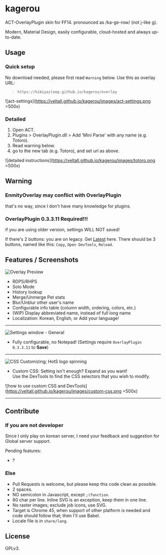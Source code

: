 # kagerou

ACT-OverlayPlugin skin for FF14. pronounced as /ka-ge-row/ (not j-like g).

Modern, Material Design, easily configurable, cloud-hosted and always up-to-date.


## Usage

### Quick setup

No download needed, please first read `Warning` below.
Use this as overlay URL:

> `https://hibiyasleep.github.io/kagerou/overlay`

![act-settings](https://veltall.github.io/kagerou/images/act-settings.png =500x)

### Detailed

1. Open ACT.
2. Plugins > OverlayPlugin.dll > Add 'Mini Parse' with any name (e.g. Totoro).
3. Read warning below.
4. go to the new tab (e.g. Totoro), and set url as above.

![detailed instructions](https://veltall.github.io/kagerou/images/totoro.png =500x)

## Warning

### EnmityOverlay may conflict with OverlayPlugin

that's no way, since I don't have many knowledge for plugins.

### **OverlayPlugin 0.3.3.11** Required!!!

if you are using older version, settings WILL NOT saved!

If there's 2 buttons: you are on legacy. Get [Latest](https://github.com/hibiyasleep/OverlayPlugin/releases/tag/0.3.3.11) here.
   There should be 3 buttons, named like this: `Copy`, `Open DevTools`, `Reload`.

## Features / Screenshots

![Overlay Preview](https://d.hibiya.moe/obZ.png)

* RDPS/RHPS
* Solo Mode
* History lookup
* Merge/Unmerge Pet stats
* Blur/Unblur other user's name
* Configurable info table (column width, ordering, colors, etc.)
* (WIP) Display abbreviated name, instead of full long name
* Localization: Korean, English, or Add your language!

---

![Settings window - General](https://d.hibiya.moe/zLm.png)

* Fully configurable, no Notepad! (Settings require `OverlayPlugin 0.3.3.11` to **Save**)

---

![CSS Customizing; HotS logo spinning](https://d.hibiya.moe/rne.png)

* Custom CSS: Setting isn't enough? Expand as you want!  
Use the DevTools to find the CSS selectors that you wish to modify.

![how to use custom CSS and DevTools](https://veltall.github.io/kagerou/images/custom-css.png =500x)

---

## Contribute

### If you are not developer

Since I only play on korean server, I need your feedback and suggestion for
Global server support.

Pending features:

* ?

### Else

* Pull Requests is welcome, but please keep this code clean as possible.
* 2 spaces.
* NO semicolon in Javascript, except `;(function`.
* 80 char per line. Inline SVG is an exception, keep them in one line.
* No raster images; exclude job icons, use SVG.
* Target is Chrome 45, when support of other platform is needed and code should
  follow that; then I'll use Babel.
* Locale file is in `share/lang`.

## License

GPLv3.
